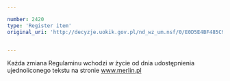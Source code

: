 ```yaml
---

number: 2420
type: 'Register item'
original_uri: 'http://decyzje.uokik.gov.pl/nd_wz_um.nsf/0/E0D5E4BF485C97D5C12578C40039451A?OpenDocument'


---
```


Każda zmiana Regulaminu wchodzi w życie od dnia udostępnienia ujednoliconego tekstu na stronie www.merlin.pl
